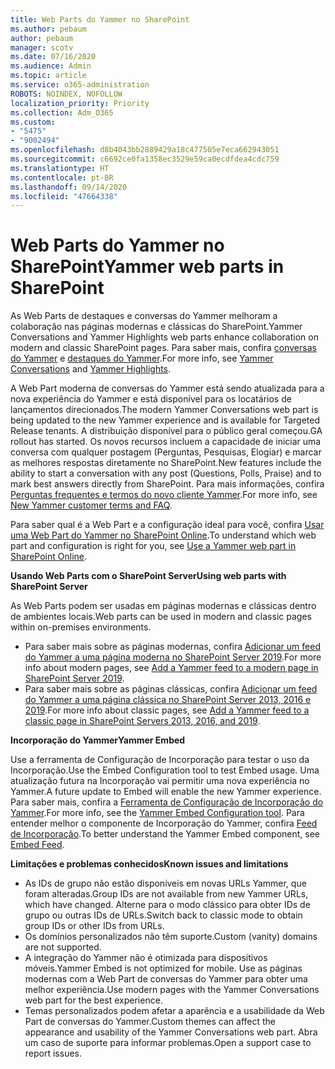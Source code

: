 ```yaml
---
title: Web Parts do Yammer no SharePoint
ms.author: pebaum
author: pebaum
manager: scotv
ms.date: 07/16/2020
ms.audience: Admin
ms.topic: article
ms.service: o365-administration
ROBOTS: NOINDEX, NOFOLLOW
localization_priority: Priority
ms.collection: Adm_O365
ms.custom:
- "5475"
- "9002494"
ms.openlocfilehash: d8b4043bb2889429a18c477505e7eca662943051
ms.sourcegitcommit: c6692ce0fa1358ec3529e59ca0ecdfdea4cdc759
ms.translationtype: HT
ms.contentlocale: pt-BR
ms.lasthandoff: 09/14/2020
ms.locfileid: "47664338"
---
```

# <a name="yammer-web-parts-in-sharepoint"></a><span data-ttu-id="d97e4-102">Web Parts do Yammer no SharePoint</span><span class="sxs-lookup"><span data-stu-id="d97e4-102">Yammer web parts in SharePoint</span></span>

<span data-ttu-id="d97e4-103">As Web Parts de destaques e conversas do Yammer melhoram a colaboração nas páginas modernas e clássicas do SharePoint.</span><span class="sxs-lookup"><span data-stu-id="d97e4-103">Yammer Conversations and Yammer Highlights web parts enhance collaboration on modern and classic SharePoint pages.</span></span> <span data-ttu-id="d97e4-104">Para saber mais, confira [conversas do Yammer](https://support.microsoft.com/office/use-a-yammer-web-part-in-sharepoint-online-a53cfa0c-3d09-42c8-a286-1038a81c59da#conversations) e [destaques do Yammer](https://support.microsoft.com/office/use-a-yammer-web-part-in-sharepoint-online-a53cfa0c-3d09-42c8-a286-1038a81c59da#highlights).</span><span class="sxs-lookup"><span data-stu-id="d97e4-104">For more info, see [Yammer Conversations](https://support.microsoft.com/office/use-a-yammer-web-part-in-sharepoint-online-a53cfa0c-3d09-42c8-a286-1038a81c59da#conversations)  and  [Yammer Highlights](https://support.microsoft.com/office/use-a-yammer-web-part-in-sharepoint-online-a53cfa0c-3d09-42c8-a286-1038a81c59da#highlights).</span></span>    

<span data-ttu-id="d97e4-105">A Web Part moderna de conversas do Yammer está sendo atualizada para a nova experiência do Yammer e está disponível para os locatários de lançamentos direcionados.</span><span class="sxs-lookup"><span data-stu-id="d97e4-105">The modern Yammer Conversations web part is being updated to the new Yammer experience and is available for Targeted Release tenants.</span></span> <span data-ttu-id="d97e4-106">A distribuição disponível para o público geral começou.</span><span class="sxs-lookup"><span data-stu-id="d97e4-106">GA rollout has started.</span></span> <span data-ttu-id="d97e4-107">Os novos recursos incluem a capacidade de iniciar uma conversa com qualquer postagem (Perguntas, Pesquisas, Elogiar) e marcar as melhores respostas diretamente no SharePoint.</span><span class="sxs-lookup"><span data-stu-id="d97e4-107">New features include the ability to start a conversation with any post (Questions, Polls, Praise) and to mark best answers directly from SharePoint.</span></span> <span data-ttu-id="d97e4-108">Para mais informações, confira [Perguntas frequentes e termos do novo cliente Yammer](https://docs.microsoft.com/yammer/get-started-with-yammer/newyammer-faq).</span><span class="sxs-lookup"><span data-stu-id="d97e4-108">For more info, see [New Yammer customer terms and FAQ](https://docs.microsoft.com/yammer/get-started-with-yammer/newyammer-faq).</span></span>

 <span data-ttu-id="d97e4-109">Para saber qual é a Web Part e a configuração ideal para você, confira [Usar uma Web Part do Yammer no SharePoint Online](https://support.microsoft.com/office/use-a-yammer-web-part-in-sharepoint-online-a53cfa0c-3d09-42c8-a286-1038a81c59da).</span><span class="sxs-lookup"><span data-stu-id="d97e4-109">To understand which web part and configuration is right for you, see [Use a Yammer web part in SharePoint Online](https://support.microsoft.com/office/use-a-yammer-web-part-in-sharepoint-online-a53cfa0c-3d09-42c8-a286-1038a81c59da).</span></span>  

<span data-ttu-id="d97e4-110">**Usando Web Parts com o SharePoint Server**</span><span class="sxs-lookup"><span data-stu-id="d97e4-110">**Using web parts with SharePoint Server**</span></span>  

<span data-ttu-id="d97e4-111">As Web Parts podem ser usadas em páginas modernas e clássicas dentro de ambientes locais.</span><span class="sxs-lookup"><span data-stu-id="d97e4-111">Web parts can be used in modern and classic pages within on-premises environments.</span></span>

- <span data-ttu-id="d97e4-112">Para saber mais sobre as páginas modernas, confira [Adicionar um feed do Yammer a uma página moderna no SharePoint Server 2019](https://docs.microsoft.com/yammer/integrate-yammer-with-other-apps/embed-a-feed-into-a-sharepoint-site#add-a-yammer-feed-to-a-modern-page-in-sharepoint-server-2019).</span><span class="sxs-lookup"><span data-stu-id="d97e4-112">For more info about modern pages, see [Add a Yammer feed to a modern page in SharePoint Server 2019](https://docs.microsoft.com/yammer/integrate-yammer-with-other-apps/embed-a-feed-into-a-sharepoint-site#add-a-yammer-feed-to-a-modern-page-in-sharepoint-server-2019).</span></span> 
- <span data-ttu-id="d97e4-113">Para saber mais sobre as páginas clássicas, confira [Adicionar um feed do Yammer a uma página clássica no SharePoint Server 2013, 2016 e 2019](https://docs.microsoft.com/yammer/integrate-yammer-with-other-apps/embed-a-feed-into-a-sharepoint-site#add-a-yammer-feed-to-a-classic-page-in-sharepoint-servers-2013-2016-and-2019).</span><span class="sxs-lookup"><span data-stu-id="d97e4-113">For more info about classic pages, see [Add a Yammer feed to a classic page in SharePoint Servers 2013, 2016, and 2019](https://docs.microsoft.com/yammer/integrate-yammer-with-other-apps/embed-a-feed-into-a-sharepoint-site#add-a-yammer-feed-to-a-classic-page-in-sharepoint-servers-2013-2016-and-2019).</span></span>

<span data-ttu-id="d97e4-114">**Incorporação do Yammer**</span><span class="sxs-lookup"><span data-stu-id="d97e4-114">**Yammer Embed**</span></span>  

<span data-ttu-id="d97e4-115">Use a ferramenta de Configuração de Incorporação para testar o uso da Incorporação.</span><span class="sxs-lookup"><span data-stu-id="d97e4-115">Use the Embed Configuration tool to test Embed usage.</span></span> <span data-ttu-id="d97e4-116">Uma atualização futura na Incorporação vai permitir uma nova experiência no Yammer.</span><span class="sxs-lookup"><span data-stu-id="d97e4-116">A future update to Embed will enable the new Yammer experience.</span></span> <span data-ttu-id="d97e4-117">Para saber mais, confira a [Ferramenta de Configuração de Incorporação do Yammer](https://aka.ms/YammerEmbedConfigureTool).</span><span class="sxs-lookup"><span data-stu-id="d97e4-117">For more info, see the [Yammer Embed Configuration tool](https://aka.ms/YammerEmbedConfigureTool).</span></span> <span data-ttu-id="d97e4-118">Para entender melhor o componente de Incorporação do Yammer, confira [Feed de Incorporação](https://aka.ms/YammerDevDocs).</span><span class="sxs-lookup"><span data-stu-id="d97e4-118">To better understand the Yammer Embed component, see [Embed Feed](https://aka.ms/YammerDevDocs).</span></span>

<span data-ttu-id="d97e4-119">**Limitações e problemas conhecidos**</span><span class="sxs-lookup"><span data-stu-id="d97e4-119">**Known issues and limitations**</span></span>

- <span data-ttu-id="d97e4-120">As IDs de grupo não estão disponíveis em novas URLs Yammer, que foram alteradas.</span><span class="sxs-lookup"><span data-stu-id="d97e4-120">Group IDs are not available from new Yammer URLs, which have changed.</span></span> <span data-ttu-id="d97e4-121">Alterne para o modo clássico para obter IDs de grupo ou outras IDs de URLs.</span><span class="sxs-lookup"><span data-stu-id="d97e4-121">Switch back to classic mode to obtain group IDs or other IDs from URLs.</span></span>
- <span data-ttu-id="d97e4-122">Os domínios personalizados não têm suporte.</span><span class="sxs-lookup"><span data-stu-id="d97e4-122">Custom (vanity) domains are not supported.</span></span>
- <span data-ttu-id="d97e4-123">A integração do Yammer não é otimizada para dispositivos móveis.</span><span class="sxs-lookup"><span data-stu-id="d97e4-123">Yammer Embed is not optimized for mobile.</span></span> <span data-ttu-id="d97e4-124">Use as páginas modernas com a Web Part de conversas do Yammer para obter uma melhor experiência.</span><span class="sxs-lookup"><span data-stu-id="d97e4-124">Use modern pages with the Yammer Conversations web part for the best experience.</span></span>
- <span data-ttu-id="d97e4-125">Temas personalizados podem afetar a aparência e a usabilidade da Web Part de conversas do Yammer.</span><span class="sxs-lookup"><span data-stu-id="d97e4-125">Custom themes can affect the appearance and usability of the Yammer Conversations web part.</span></span> <span data-ttu-id="d97e4-126">Abra um caso de suporte para informar problemas.</span><span class="sxs-lookup"><span data-stu-id="d97e4-126">Open a support case to report issues.</span></span>